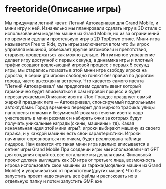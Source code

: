 # freetoride(Описание игры)
Мы придумали летний ивент: Летний Автокарнавал для Grand Mobile, и мини игру к ней. Изначально мы планировали сделать игру в 3D стиле с использованием моделек машин из Grand Mobile, но из за ограничений по времени сделали простенькую игру в 2D TopDown стиле. Мини-игра называется Free to Ride, суть игры заключается в том что бы игрок управляя машиной, объезжает другие автомобили и препятствия, стараясь продержаться как можно дольше. Интуитивное управление делает игру доступной с первых секунд, а динамика игры и плотный трафик создают вовлекающий игровой процесс с первых 5 секунд игры, мы старались показать в этой мини игре свободу игрока на дорогах, в серии gta игроки свободно гоняют без правил по дорогам города, часто выезжая на встречку. Что касается самого ивента "Летний Автокарнавал" мы предлогаем сделать ивент который гармонично будет вписываться в сам игровой процесс и будет перезапускаемым.Описание ивента :Лос-Грандос празднует самый жаркий праздник лета — Автокарнавал, спонсируемый подпольными автоклубами. Город временно перекрыт для мирного трафика: улицы наполнены гонками и безумием.Игрокам в течении ивента надо участвовать в мини режимах и набирать очки за которых будут получать уникальные награды(скины, машнины и тд). Какая изначальная идея этой мини игры?: игроки выбирают машину из своего гаража, и у каждой машины есть свои характеристики. Игроки начинают соревноваться по очкам, будет реализована таблица лидеров. Нам кажется что такая мини игра идельно вписывается в сетинг игры Grand Mobile.При создании игры мы использовали чат GPT для создания спрайтов, все остальное мы делали сами.
Финальный проект должен выглядить как 3D игра от третьего лица, возможность игрока использовать свои машины из гаража(модельки машин из Grand Mobile) и уворачиваться от припятствий(других машин)
Что бы запустить проект надо скачать все файлы и распоковать иx в отдельную папку и потом запустить GMP.exe
